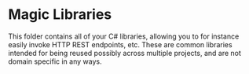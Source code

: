 
# Magic Libraries

This folder contains all of your C# libraries, allowing you to for instance easily invoke HTTP REST endpoints, etc. These are
common libraries intended for being reused possibly across multiple projects, and are not domain specific in any ways.

